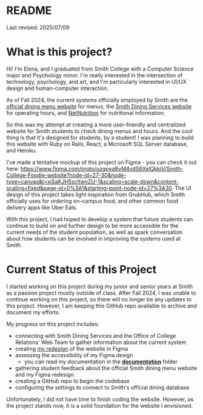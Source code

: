 # README

Last revised: 2025/07/09

# What is this project?

Hi! I'm Elena, and I graduated from Smith College with a Computer Science major and Psychology minor. I'm really interested in the intersection of technology, psychology, and art, and I'm particularly interested in UI/UX design and human-computer interaction.

As of Fall 2024, the current systems officially employed by Smith are the [official dining menu website](https://www.smith.edu/diningservices/menu_poc/cbord_menus.php) for menus, the [Smith Dining Services website](https://www.smith.edu/your-campus/dining-menus/hours) for operating hours, and [NetNutrition](https://cbweb.smith.edu/NetNutrition/1) for nutritional information.

So this was my attempt at creating a more user-friendly and centralized website for Smith students to check dining menus and hours. And the cool thing is that it's designed for students, by a student! I was planning to build this website with Ruby on Rails, React, a Microsoft SQL Server database, and Heroku.

I've made a tentative mockup of this project on Figma - you can check it out here: https://www.figma.com/proto/uzgpyqBvM4vdS6XelQkkiV/Smith-College-Foodie-website?node-id=27-30&node-type=canvas&t=xiSaKJH5scltwvZU-1&scaling=scale-down&content-scaling=fixed&page-id=0%3A1&starting-point-node-id=27%3A30. The UI design of this project takes light inspiration from GrubHub, which Smith officially uses for ordering on-campus food, and other common food delivery apps like Uber Eats.

With this project, I had hoped to develop a system that future students can continue to build on and further design to be more accessible for the current needs of the student population, as well as spark conversation about how students can be involved in improving the systems used at Smith.


# Current Status of this Project

I started working on this project during my junior and senior years at Smith as a passion project mostly outside of class. After Fall 2024, I was unable to continue working on this project, so there will no longer be any updates to this project. However, I am keeping this GitHub repo available to archive and document my efforts. 

My progress on this project includes:
* connecting with Smith Dining Services and the Office of College Relations' Web Team to gather information about the current system
* creating [my redesign](https://www.figma.com/proto/uzgpyqBvM4vdS6XelQkkiV/Smith-College-Foodie-website?node-id=27-30&node-type=canvas&t=xiSaKJH5scltwvZU-1&scaling=scale-down&content-scaling=fixed&page-id=0%3A1&starting-point-node-id=27%3A30) of the website in Figma
* assessing the accessibility of my Figma design
   * you can read my documentation in the [**documentation**](https://github.com/elenaywang/smithfoodie/tree/f53bf66095720fc17b4cf877680abea78f836a00/documentation) folder
* gathering student feedback about the official Smith dining menu website and my Figma redesign
* creating a GitHub repo to begin the codebase
* configuring the settings to connect to Smith's official dining database

Unfortunately, I did not have time to finish coding the website. However, as the project stands now, it is a solid foundation for the website I envisioned.